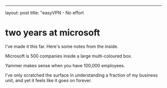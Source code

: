 ---
layout: post
title: "easyVPN - No effort 

# two years at microsoft

I've made it this far.  Here's some notes from the inside.

Microsoft is 500 companies inside a large multi-coloured box.

Yammer makes sense when you have 100,000 employees.

I've only scratched the surface in understanding a fraction of my business unit, and yet it feels like it goes on forever.